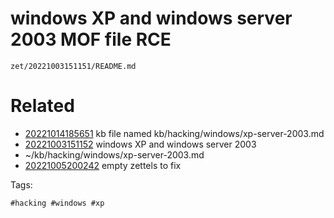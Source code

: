 # windows XP and windows server 2003 MOF file RCE

` zet/20221003151151/README.md `

# Related

- [20221014185651](/zet/20221014185651/README.md) kb file named kb/hacking/windows/xp-server-2003.md
- [20221003151152](/zet/20221003151152/README.md) windows XP and windows server 2003
- ~/kb/hacking/windows/xp-server-2003.md
- [20221005200242](/zet/20221005200242/README.md) empty zettels to fix

Tags:

    #hacking #windows #xp 
